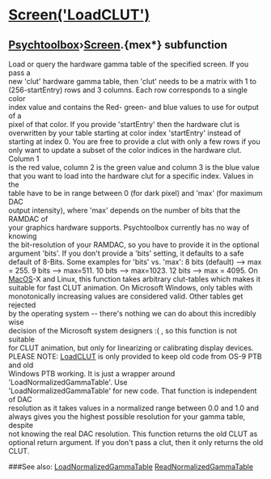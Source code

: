 # [Screen('LoadCLUT')](Screen-LoadCLUT) 
## [Psychtoolbox](Pyschtoolbox)&#8250;[Screen](Screen).{mex*} subfunction


Load or query the hardware gamma table of the specified screen. If you pass a  
new 'clut' hardware gamma table, then 'clut' needs to be a matrix with 1 to  
(256-startEntry) rows and 3 columns. Each row corresponds to a single color  
index value  and contains the Red- green- and blue values to use for output of a  
pixel of that color. If you provide 'startEntry' then the hardware clut is  
overwritten by your table starting at color index 'startEntry' instead of  
starting at index 0. You are free to provide a clut with only a few rows if you  
only want to update a subset of the color indices in the hardware clut. Column 1  
is the red value, column 2 is the green value and column 3 is the blue value  
that you want to load into the hardware clut for a specific index. Values in the  
table have to be in range between 0 (for dark pixel) and 'max' (for maximum DAC  
output intensity), where 'max' depends on the number of bits that the RAMDAC of  
your graphics hardware supports. Psychtoolbox currently has no way of knowing  
the bit-resolution of your RAMDAC, so you have to provide it in the optional  
argument 'bits'. If you don't provide a 'bits' setting, it defaults to a safe  
default of 8-Bits. Some examples for 'bits' vs. 'max': 8 bits (default) --\> max  
= 255. 9 bits --\> max=511. 10 bits --\> max=1023. 12 bits --\> max = 4095. On  
[MacOS](MacOS)-X and Linux, this function takes arbitrary clut-tables which makes it  
suitable for fast CLUT animation. On Microsoft Windows, only tables with  
monotonically increasing values are considered valid. Other tables get rejected  
by the operating system -- there's nothing we can do about this incredibly wise  
decision of the Microsoft system designers :( , so this function is not suitable  
for CLUT animation, but only for linearizing or calibrating display devices.  
PLEASE NOTE: [LoadCLUT](LoadCLUT) is only provided to keep old code from OS-9 PTB and old  
Windows PTB working. It is just a wrapper around 'LoadNormalizedGammaTable'. Use  
'LoadNormalizedGammaTable' for new code. That function is independent of DAC  
resolution as it takes values in a normalized range between 0.0 and 1.0 and  
always gives you the highest possible resolution for your gamma table, despite  
not knowing the real DAC resolution. This function returns the old CLUT as  
optional return argument. If you don't pass a clut, then it only returns the old  
CLUT.  


###See also:
[LoadNormalizedGammaTable](Screen-LoadNormalizedGammaTable) [ReadNormalizedGammaTable](Screen-ReadNormalizedGammaTable)
